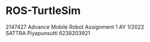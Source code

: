 # ROS-TurtleSim

2147427 Advance Mobile Robot Assignment 1 AY 1/2022\
SATTRA Piyapunsutti 6238203921
